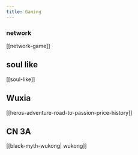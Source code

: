 ```yaml
---
title: Gaming
---
```

### network

[[network-game]]

##  soul like

[[soul-like]]

## Wuxia

[[heros-adventure-road-to-passion-price-history]]



## CN 3A

[[black-myth-wukong| wukong]]